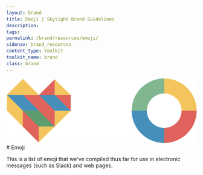 ```yaml
---
layout: brand
title: Emoji | Skylight Brand Guidelines
description:
tags:
permalink: /brand/resources/emoji/
sidenav: brand_resources
content_type: Toolkit
toolkit_name: brand
class: brand
---
```


<div class="col-md-8 d-flex justify-content-center">
  <img class="maxw-mobile-lg" src="/img/brand/resources/emoji.svg" alt="Heart and Skylight logo emojis">
</div>
<div class="col-md-4 mt-4 mt-md-0" markdown="1">
# Emoji

This is a list of emoji that we've compiled thus far for use in electronic messages (such as Slack) and web pages.
</div>
